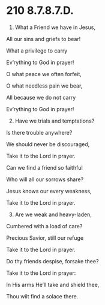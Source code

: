 # 210 8.7.8.7.D.

1.  What a Friend we have in Jesus,

All our sins and griefs to bear!

What a privilege to carry

Ev’rything to God in prayer!

O what peace we often forfeit,

O what needless pain we bear,

All because we do not carry

Ev’rything to God in prayer!

2.  Have we trials and temptations?

Is there trouble anywhere?

We should never be discouraged,

Take it to the Lord in prayer.

Can we find a friend so faithful

Who will all our sorrows share?

Jesus knows our every weakness,

Take it to the Lord in prayer.

3.  Are we weak and heavy-laden,

Cumbered with a load of care?

Precious Savior, still our refuge

Take it to the Lord in prayer.

Do thy friends despise, forsake thee?

Take it to the Lord in prayer:

In His arms He’ll take and shield thee,

Thou wilt find a solace there.

